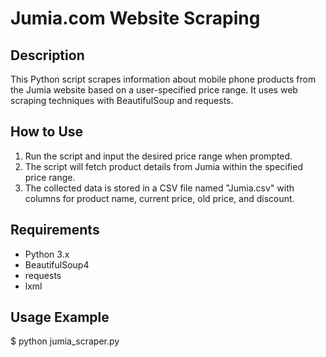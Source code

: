 # Jumia.com Website Scraping

## Description
This Python script scrapes information about mobile phone products from the Jumia website based on a user-specified price range. It uses web scraping techniques with BeautifulSoup and requests.

## How to Use
1. Run the script and input the desired price range when prompted.
2. The script will fetch product details from Jumia within the specified price range.
3. The collected data is stored in a CSV file named "Jumia.csv" with columns for product name, current price, old price, and discount.

## Requirements
- Python 3.x
- BeautifulSoup4
- requests
- lxml

## Usage Example
$ python jumia_scraper.py
